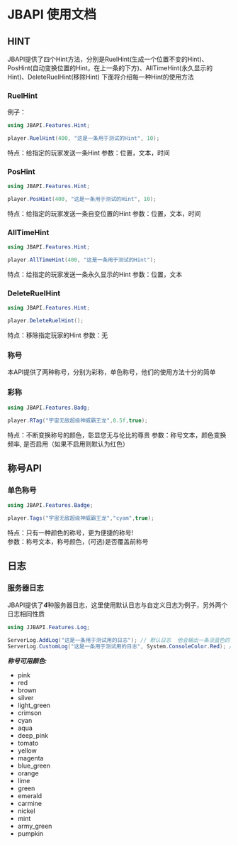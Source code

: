 #  JBAPI 使用文档

## HINT
  JBAPI提供了四个Hint方法，分别是RuelHint(生成一个位置不变的Hint)、PosHint(自动变换位置的Hint，在上一条的下方)、AllTimeHint(永久显示的Hint)、DeleteRuelHint(移除Hint)
  下面将介绍每一种Hint的使用方法
### RuelHint
例子：
``` csharp
using JBAPI.Features.Hint;

player.RuelHint(400, "这是一条用于测试的Hint", 10);
```
特点：给指定的玩家发送一条Hint
参数：位置，文本，时间

### PosHint
``` csharp
using JBAPI.Features.Hint;

player.PosHint(400, "这是一条用于测试的Hint", 10);
```
特点：给指定的玩家发送一条自变位置的Hint
参数：位置，文本，时间

### AllTimeHint
``` csharp
using JBAPI.Features.Hint;

player.AllTimeHint(400, "这是一条用于测试的Hint");
```
特点：给指定的玩家发送一条永久显示的Hint
参数：位置，文本

### DeleteRuelHint
``` csharp
using JBAPI.Features.Hint;

player.DeleteRuelHint();
```
特点：移除指定玩家的Hint
参数：无

### 称号
本API提供了两种称号，分别为彩称，单色称号，他们的使用方法十分的简单

### 彩称
``` csharp
using JBAPI.Features.Badg;

player.RTag("宇宙无敌超级神威霸王龙",0.5f,true);
```
特点：不断变换称号的颜色，彰显您无与伦比的尊贵
参数：称号文本，颜色变换频率, 是否启用（如果不启用则默认为红色）

## 称号API
### 单色称号
``` csharp
using JBAPI.Features.Badge;

player.Tags("宇宙无敌超级神威霸王龙","cyam",true);
```
特点：只有一种颜色的称号，更为便捷的称号!  
参数：称号文本，称号颜色，(可选)是否覆盖前称号

## 日志
### 服务器日志
JBAPI提供了***4***种服务器日志，这里使用默认日志与自定义日志为例子，另外两个日志相同性质
``` csharp
using JJBAPI.Features.Log;

ServerLog.AddLog("这是一条用于测试用的日志"); // 默认日志  他会输出一条淡蓝色的日志
ServerLog.CustomLog("这是一条用于测试用的日志", System.ConsoleColor.Red); // 自定义颜色日志  他会输出一条指定颜色（示例为红色）的日志
```

***称号可用颜色:***
* pink
* red
* brown
* silver
* light_green
* crimson
* cyan
* aqua
* deep_pink
* tomato
* yellow
* magenta
* blue_green
* orange
* lime
* green
* emerald
* carmine
* nickel
* mint
* army_green
* pumpkin
